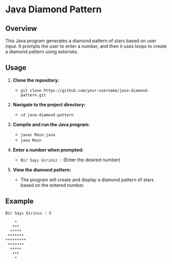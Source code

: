 # Java Diamond Pattern

## Overview

This Java program generates a diamond pattern of stars based on user input. It prompts the user to enter a number, and then it uses loops to create a diamond pattern using asterisks.

## Usage

1. **Clone the repository:**
   - `git clone https://github.com/your-username/java-diamond-pattern.git`

2. **Navigate to the project directory:**
   - `cd java-diamond-pattern`

3. **Compile and run the Java program:**
   - `javac Main.java`
   - `java Main`

4. **Enter a number when prompted:**
   - `Bir Sayı Giriniz :` (Enter the desired number)

5. **View the diamond pattern:**
   - The program will create and display a diamond pattern of stars based on the entered number.

## Example

```plaintext
Bir Sayı Giriniz : 5

    *    
   ***   
  *****  
 ******* 
*********
 ******* 
  *****  
   ***   
    *    
